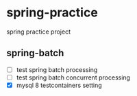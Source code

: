 # spring-practice
spring practice project

## spring-batch
- [ ] test spring batch processing
- [ ] test spring batch concurrent processing
- [x] mysql 8 testcontainers setting